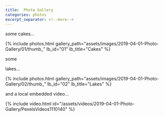 ```yaml
---
title:  Photo Gallery
categories: photos
excerpt_separator: <!--more-->
---
```


some cakes...

{% include photos.html gallery_path="assets/images/2019-04-01-Photo-Gallery/01/thumb_" lb_id="01" lb_title="Cakes" %}

some
<!--more-->
lakes...

{% include photos.html gallery_path="assets/images/2019-04-01-Photo-Gallery/02/thumb_" lb_id="02" lb_title="Lakes" %}

and a local embedded video...

{% include video.html id="/assets/videos/2019-04-01-Photo-Gallery/PexelsVideos1110140" %}
